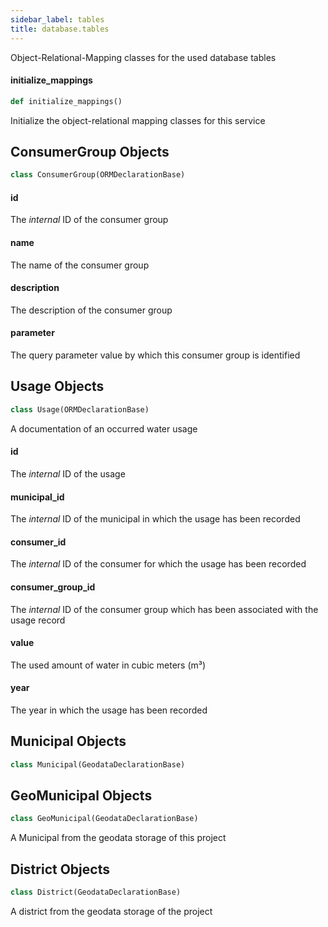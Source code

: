 ```yaml
---
sidebar_label: tables
title: database.tables
---
```


Object-Relational-Mapping classes for the used database tables


#### initialize\_mappings

```python
def initialize_mappings()
```

Initialize the object-relational mapping classes for this service


## ConsumerGroup Objects

```python
class ConsumerGroup(ORMDeclarationBase)
```

#### id

The *internal* ID of the consumer group


#### name

The name of the consumer group


#### description

The description of the consumer group


#### parameter

The query parameter value by which this consumer group is identified


## Usage Objects

```python
class Usage(ORMDeclarationBase)
```

A documentation of an occurred water usage


#### id

The *internal* ID of the usage


#### municipal\_id

The *internal* ID of the municipal in which the usage has been recorded


#### consumer\_id

The *internal* ID of the consumer for which the usage has been recorded


#### consumer\_group\_id

The *internal* ID of the consumer group which has been associated with the usage record


#### value

The used amount of water in cubic meters (m³)


#### year

The year in which the usage has been recorded


## Municipal Objects

```python
class Municipal(GeodataDeclarationBase)
```



## GeoMunicipal Objects

```python
class GeoMunicipal(GeodataDeclarationBase)
```

A Municipal from the geodata storage of this project


## District Objects

```python
class District(GeodataDeclarationBase)
```

A district from the geodata storage of the project


